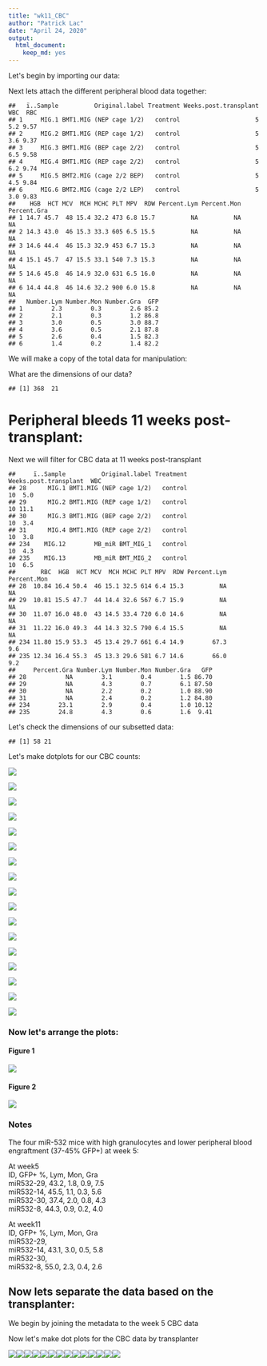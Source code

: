 ```yaml
---
title: "wk11_CBC"
author: "Patrick Lac"
date: "April 24, 2020"
output: 
  html_document: 
    keep_md: yes
---
```





Let's begin by importing our data:



Next lets attach the different peripheral blood data together:

```
##   ï..Sample          Original.label Treatment Weeks.post.transplant WBC  RBC
## 1     MIG.1 BMT1.MIG (NEP cage 1/2)   control                     5 5.2 9.57
## 2     MIG.2 BMT1.MIG (REP cage 1/2)   control                     5 3.6 9.37
## 3     MIG.3 BMT1.MIG (BEP cage 2/2)   control                     5 6.5 9.58
## 4     MIG.4 BMT1.MIG (REP cage 2/2)   control                     5 6.2 9.74
## 5     MIG.5 BMT2.MIG (cage 2/2 BEP)   control                     5 4.5 9.84
## 6     MIG.6 BMT2.MIG (cage 2/2 LEP)   control                     5 3.0 9.83
##    HGB  HCT MCV  MCH MCHC PLT MPV  RDW Percent.Lym Percent.Mon Percent.Gra
## 1 14.7 45.7  48 15.4 32.2 473 6.8 15.7          NA          NA          NA
## 2 14.3 43.0  46 15.3 33.3 605 6.5 15.5          NA          NA          NA
## 3 14.6 44.4  46 15.3 32.9 453 6.7 15.3          NA          NA          NA
## 4 15.1 45.7  47 15.5 33.1 540 7.3 15.3          NA          NA          NA
## 5 14.6 45.8  46 14.9 32.0 631 6.5 16.0          NA          NA          NA
## 6 14.4 44.8  46 14.6 32.2 900 6.0 15.8          NA          NA          NA
##   Number.Lym Number.Mon Number.Gra  GFP
## 1        2.3        0.3        2.6 85.2
## 2        2.1        0.3        1.2 86.8
## 3        3.0        0.5        3.0 88.7
## 4        3.6        0.5        2.1 87.8
## 5        2.6        0.4        1.5 82.3
## 6        1.4        0.2        1.4 82.2
```

We will make a copy of the total data for manipulation:

What are the dimensions of our data?

```
## [1] 368  21
```

# Peripheral bleeds 11 weeks post-transplant:
Next we will filter for CBC data at 11 weeks post-transplant

```
##     ï..Sample          Original.label Treatment Weeks.post.transplant  WBC
## 28      MIG.1 BMT1.MIG (NEP cage 1/2)   control                    10  5.0
## 29      MIG.2 BMT1.MIG (REP cage 1/2)   control                    10 11.1
## 30      MIG.3 BMT1.MIG (BEP cage 2/2)   control                    10  3.4
## 31      MIG.4 BMT1.MIG (REP cage 2/2)   control                    10  3.8
## 234    MIG.12        MB_miR BMT_MIG_1   control                    10  4.3
## 235    MIG.13        MB_miR BMT_MIG_2   control                    10  6.5
##       RBC  HGB  HCT MCV  MCH MCHC PLT MPV  RDW Percent.Lym Percent.Mon
## 28  10.84 16.4 50.4  46 15.1 32.5 614 6.4 15.3          NA          NA
## 29  10.81 15.5 47.7  44 14.4 32.6 567 6.7 15.9          NA          NA
## 30  11.07 16.0 48.0  43 14.5 33.4 720 6.0 14.6          NA          NA
## 31  11.22 16.0 49.3  44 14.3 32.5 790 6.4 15.5          NA          NA
## 234 11.80 15.9 53.3  45 13.4 29.7 661 6.4 14.9        67.3         9.6
## 235 12.34 16.4 55.3  45 13.3 29.6 581 6.7 14.6        66.0         9.2
##     Percent.Gra Number.Lym Number.Mon Number.Gra   GFP
## 28           NA        3.1        0.4        1.5 86.70
## 29           NA        4.3        0.7        6.1 87.50
## 30           NA        2.2        0.2        1.0 88.90
## 31           NA        2.4        0.2        1.2 84.80
## 234        23.1        2.9        0.4        1.0 10.12
## 235        24.8        4.3        0.6        1.6  9.41
```

Let's check the dimensions of our subsetted data:

```
## [1] 58 21
```

Let's make dotplots for our CBC counts:

![](wk11_CBC_files/figure-html/WBC-1.png)<!-- -->



![](wk11_CBC_files/figure-html/RBC-1.png)<!-- -->



![](wk11_CBC_files/figure-html/HGB-1.png)<!-- -->



![](wk11_CBC_files/figure-html/HCT-1.png)<!-- -->



![](wk11_CBC_files/figure-html/PLT-1.png)<!-- -->



![](wk11_CBC_files/figure-html/MCV-1.png)<!-- -->



![](wk11_CBC_files/figure-html/MCH-1.png)<!-- -->



![](wk11_CBC_files/figure-html/MCHC-1.png)<!-- -->



![](wk11_CBC_files/figure-html/RDW-1.png)<!-- -->



![](wk11_CBC_files/figure-html/MPV-1.png)<!-- -->



![](wk11_CBC_files/figure-html/Percent.Lym-1.png)<!-- -->



![](wk11_CBC_files/figure-html/Percent.Mon-1.png)<!-- -->



![](wk11_CBC_files/figure-html/Percent.Gra-1.png)<!-- -->



![](wk11_CBC_files/figure-html/Number.Lym-1.png)<!-- -->



![](wk11_CBC_files/figure-html/Number.Mon-1.png)<!-- -->



![](wk11_CBC_files/figure-html/Number.Gra-1.png)<!-- -->

![](wk11_CBC_files/figure-html/GFP-1.png)<!-- -->


### Now let's arrange the plots:
#### Figure 1
![](wk11_CBC_files/figure-html/fig1-1.png)<!-- -->

#### Figure 2
![](wk11_CBC_files/figure-html/fig2-1.png)<!-- -->

### Notes
The four miR-532 mice with high granulocytes and lower peripheral blood engraftment (37-45% GFP+) at week 5:

At week5  
ID, GFP+ %, Lym, Mon, Gra  
miR532-29, 43.2,  1.8, 0.9, 7.5  
miR532-14, 45.5, 1.1, 0.3, 5.6  
miR532-30, 37.4, 2.0, 0.8, 4.3  
miR532-8, 44.3, 0.9, 0.2, 4.0  

At week11  
ID, GFP+ %, Lym, Mon, Gra  
miR532-29,  
miR532-14, 43.1, 3.0, 0.5, 5.8  
miR532-30,  
miR532-8, 55.0, 2.3, 0.4, 2.6   


## Now lets separate the data based on the transplanter:

We begin by joining the metadata to the week 5 CBC data


Now let's make dot plots for the CBC data by transplanter




























![](wk11_CBC_files/figure-html/transplanter-1.png)<!-- -->![](wk11_CBC_files/figure-html/transplanter-2.png)<!-- -->![](wk11_CBC_files/figure-html/transplanter-3.png)<!-- -->![](wk11_CBC_files/figure-html/transplanter-4.png)<!-- -->![](wk11_CBC_files/figure-html/transplanter-5.png)<!-- -->![](wk11_CBC_files/figure-html/transplanter-6.png)<!-- -->![](wk11_CBC_files/figure-html/transplanter-7.png)<!-- -->![](wk11_CBC_files/figure-html/transplanter-8.png)<!-- -->![](wk11_CBC_files/figure-html/transplanter-9.png)<!-- -->![](wk11_CBC_files/figure-html/transplanter-10.png)<!-- -->![](wk11_CBC_files/figure-html/transplanter-11.png)<!-- -->![](wk11_CBC_files/figure-html/transplanter-12.png)<!-- -->![](wk11_CBC_files/figure-html/transplanter-13.png)<!-- -->![](wk11_CBC_files/figure-html/transplanter-14.png)<!-- -->



